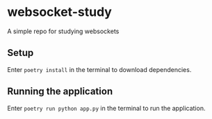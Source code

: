 # websocket-study
A simple repo for studying websockets

## Setup

Enter `poetry install` in the terminal to download dependencies.

## Running the application

Enter `poetry run python app.py` in the terminal to run the application.
